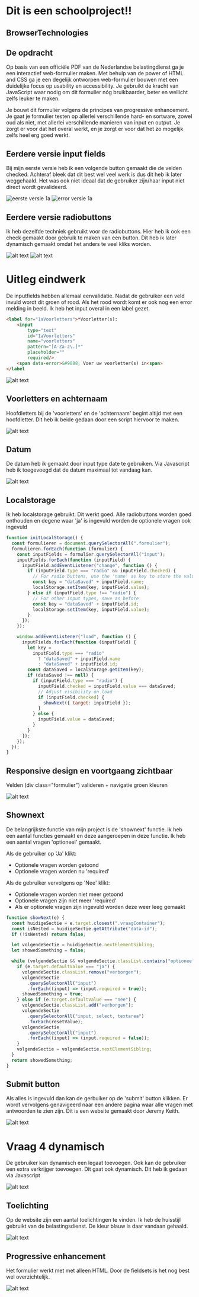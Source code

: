 # Dit is een schoolproject!!

## BrowserTechnologies

## De opdracht

Op basis van een officiële PDF van de Nederlandse belastingdienst ga je een interactief web-formulier maken. Met behulp van de power of HTML and CSS ga je een degelijk ontworpen web-formulier bouwen met een duidelijke focus op usability en accessibility. Je gebruikt de kracht van JavaScript waar nodig om dit formulier nóg bruikbaarder, beter en wellicht zelfs leuker te maken.

Je bouwt dit formulier volgens de principes van progressive enhancement. Je gaat je formulier testen op allerlei verschillende hard- en sortware, zowel oud als niet, met allerlei verschillende manieren van input en output. Je zorgt er voor dat het overal werkt, en je zorgt er voor dat het zo mogelijk zelfs heel erg goed werkt.

## Eerdere versie input fields
Bij mijn eerste versie heb ik een volgende button gemaakt die de velden checked. Achteraf bleek dat dit best wel veel werk is dus dit heb ik later weggehaald. Het was ook niet ideaal dat de gebruiker zijn/haar input niet direct wordt gevalideerd.

![eerste versie 1a](./images/1a.png)
![error versie 1a](./images/1aError.png)

## Eerdere versie radiobuttons
Ik heb dezelfde techniek gebruikt voor de radiobuttons. Hier heb ik ook een check gemaakt door gebruik te maken van een button. Dit heb ik later dynamisch gemaakt omdat het anders te veel kliks worden.

![alt text](./images/1b.png)
![alt text](./images/1b_close.png)



# Uitleg eindwerk

De inputfields hebben allemaal eenvalidatie. Nadat de gebruiker een veld invuld wordt dit groen of rood. Als het rood wordt komt er ook nog een error melding in beeld. Ik heb het input overal in een label gezet.

```html
<label for="1aVoorletters">*Voorletter(s):
    <input
        type="text"
        id="1aVoorletters"
        name="voorletters"
        pattern="[A-Za-z\.]*"
        placeholder=""
        required/>
    <span data-error>&#9888; Voer uw voorletter(s) in<span>
</label
```

![alt text](./images/image.png)

## Voorletters en achternaam

Hoofdletters bij de 'voorletters' en de 'achternaam' begint altijd met een hoofdletter. Dit heb ik beide gedaan door een script hiervoor te maken.

![alt text](./images/image-1.png)

## Datum

De datum heb ik gemaakt door input type date te gebruiken. Via Javascript heb ik toegevoegd dat de datum maximaal tot vandaag kan.

![alt text](./images/image-2.png)

## Localstorage

Ik heb localstorage gebruikt. Dit werkt goed. Alle radiobuttons worden goed onthouden en degene waar 'ja' is ingevuld worden de optionele vragen ook ingevuld

```javascript
function initLocalStorage() {
  const formulieren = document.querySelectorAll(".formulier");
  formulieren.forEach(function (formulier) {
    const inputFields = formulier.querySelectorAll("input");
    inputFields.forEach(function (inputField) {
      inputField.addEventListener("change", function () {
        if (inputField.type === "radio" && inputField.checked) {
          // For radio buttons, use the 'name' as key to store the value for the group
          const key = "dataSaved" + inputField.name;
          localStorage.setItem(key, inputField.value);
        } else if (inputField.type !== "radio") {
          // For other input types, save as before
          const key = "dataSaved" + inputField.id;
          localStorage.setItem(key, inputField.value);
        }
      });
    });

    window.addEventListener("load", function () {
      inputFields.forEach(function (inputField) {
        let key =
          inputField.type === "radio"
            ? "dataSaved" + inputField.name
            : "dataSaved" + inputField.id;
        const dataSaved = localStorage.getItem(key);
        if (dataSaved !== null) {
          if (inputField.type === "radio") {
            inputField.checked = inputField.value === dataSaved;
            // Adjust visibility on load
            if (inputField.checked) {
              showNext({ target: inputField });
            }
          } else {
            inputField.value = dataSaved;
          }
        }
      });
    });
  });
}
```

## Responsive design en voortgaang zichtbaar

Velden (div class="formulier") valideren + navigatie groen kleuren

![alt text](./images/image-3.png)

## Shownext

De belangrijkste functie van mijn project is de 'shownext' functie. Ik heb een aantal functies gemaakt en deze aangeroepen in deze functie. Ik heb een aantal vragen 'optioneel' gemaakt.

Als de gebruiker op 'Ja' klikt:

- Optionele vragen worden getoond
- Optionele vragen worden nu 'required'

Als de gebruiker vervolgens op 'Nee' klikt:

- Optionele vragen worden niet meer getoond
- Optionele vragen zijn niet meer 'required'
- Als er optionele vragen zijn ingevuld worden deze weer leeg gemaakt

```javascript
function showNext(e) {
  const huidigeSectie = e.target.closest(".vraagContainer");
  const isNested = huidigeSectie.getAttribute("data-id");
  if (!isNested) return false;

  let volgendeSectie = huidigeSectie.nextElementSibling;
  let showedSomething = false;

  while (volgendeSectie && volgendeSectie.classList.contains("optioneel")) {
    if (e.target.defaultValue === "ja") {
      volgendeSectie.classList.remove("verborgen");
      volgendeSectie
        .querySelectorAll("input")
        .forEach((input) => (input.required = true));
      showedSomething = true;
    } else if (e.target.defaultValue === "nee") {
      volgendeSectie.classList.add("verborgen");
      volgendeSectie
        .querySelectorAll("input, select, textarea")
        .forEach(resetValue);
      volgendeSectie
        .querySelectorAll("input")
        .forEach((input) => (input.required = false));
    }
    volgendeSectie = volgendeSectie.nextElementSibling;
  }
  return showedSomething;
}
```

## Submit button

Als alles is ingevuld dan kan de gerbuiker op de 'submit' button klikken. Er wordt vervolgens genavigeerd naar een andere pagina waar alle vragen met antwoorden te zien zijn. Dit is een website gemaakt door Jeremy Keith.

![alt text](./images/image-6.png)

# Vraag 4 dynamisch

De gebruiker kan dynamisch een legaat toevoegen. Ook kan de gebruiker een extra verkrijger toevoegen. Dit gaat ook dynamisch. Dit heb ik gedaan via Javascript

![alt text](./images/image-4.png)

## Toelichting

Op de website zijn een aantal toelichtingen te vinden. Ik heb de huisstijl gebruikt van de belastingsdienst. De kleur blauw is daar vandaan gehaald.

![alt text](./images/image-5.png)

## Progressive enhancement

Het formulier werkt met met alleen HTML. Door de fieldsets is het nog best wel overzichtelijk.

![alt text](./images/image-7.png)
